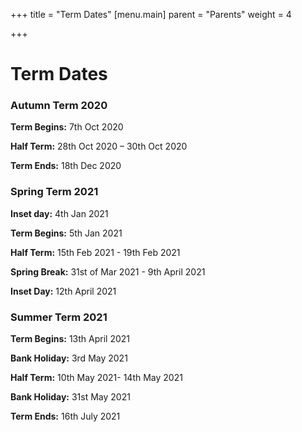 +++
title = "Term Dates"
[menu.main]
parent = "Parents"
weight = 4

+++
# Term Dates

### **Autumn Term 2020**

**Term Begins:** 7th Oct 2020

**Half Term:** 28th Oct 2020 – 30th Oct 2020

**Term Ends:** 18th Dec 2020

### **Spring Term 2021**

**Inset day:** 4th Jan 2021

**Term Begins:** 5th Jan 2021

**Half Term:** 15th Feb 2021 - 19th Feb 2021

**Spring Break:** 31st of Mar 2021 - 9th April 2021

**Inset Day:** 12th April 2021

### **Summer Term 2021**

**Term Begins:** 13th April 2021

**Bank Holiday:** 3rd May 2021

**Half Term:** 10th May 2021- 14th May 2021

**Bank Holiday:** 31st May 2021

**Term Ends:** 16th July 2021